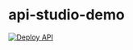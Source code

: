 # api-studio-demo

[![Deploy API](https://github.com/przemekulik/api-studio/actions/workflows/Deploy_API.yml/badge.svg)](https://github.com/przemekulik/api-studio/actions/workflows/Deploy_API.yml)
